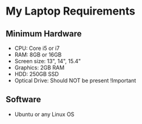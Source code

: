 My Laptop Requirements
======================

Minimum Hardware
----------------

- CPU: Core i5 or i7
- RAM: 8GB or 16GB
- Screen size: 13", 14", 15.4"
- Graphics: 2GB RAM
- HDD: 250GB SSD
- Optical Drive: Should NOT be present !Important

Software
--------
- Ubuntu or any Linux OS
